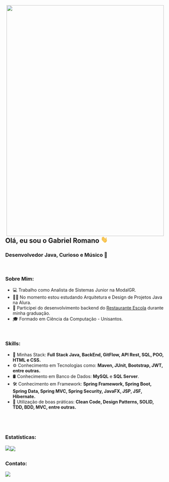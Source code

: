 <img align="right" width="500" height="735" right="0px" src="https://i.imgur.com/t1NicXz.png">


<h2 align = "left"> Olá, eu sou o Gabriel Romano <img src="wave.gif" alt="Wave Emoji"  width="22.5px" /> </h2> 

### Desenvolvedor Java, Curioso e Músico 🎸

<br>

### Sobre Mim:

<p align="left" margin-left="10px"> 

- 💻 Trabalho como Analista de Sistemas Junior na ModalGR.
- 👨‍💻 No momento estou estudando Arquitetura e Design de Projetos Java na Alura.
- 📘 Participei do desenvolvimento backend do [Restaurante Escola](https://github.com/Restaurante-Escola) durante minha graduação.
- 🎓 Formado em Ciência da Computação - Unisantos.


<br>

### Skills:

<p align="left" margin-left="10px">
  
- 🧩 Minhas Stack: <strong> Full Stack Java, BackEnd, GitFlow, API Rest, SQL, POO, HTML e CSS.</strong> <br>
- ⚙ Conhecimento em Tecnologias como: <strong> Maven, JUnit, Bootstrap, JWT, entre outras.</strong> <br>
- 🛢 Conhecimento em Banco de Dados: <strong>MySQL</strong> e <strong>SQL Server</strong>.<br>
- 🛠 Conhecimento em Framework: <strong> Spring Framework, Spring Boot, Spring Data, Spring MVC, Spring Security, JavaFX, JSP, JSF, Hibernate.</strong> <br>
- 🧩 Utilização de boas práticas: <strong>Clean Code, Design Patterns, SOLID, TDD, BDD, MVC, entre outras.</strong>
</p>

<br/>
<br/>

<h2 align = "left"> </h2> 


### Estatísticas:

<p align="left"> 
  <img align="left" src="https://github-readme-stats.vercel.app/api?username=GabrielRomanoo&show_icons=true&hide_border=true&count_private=true&include_all_commits=true&title_color=58aa6ff&icon_color=1f6feb&text_color=c3d1d9&bg_color=22272e" />
   <img align="center" src="https://github-readme-stats.vercel.app/api/top-langs/?username=GabrielRomanoo&show_icons=true&hide_border=true&count_private=true&include_all_commits=true&title_color=58aa6ff&icon_color=1f6feb&text_color=c3d1d9&bg_color=22272e&layout=compact" />
</p>


<h2 align = "left"> </h2> 


### Contato:

<p align="left">
  <a href="https://www.linkedin.com/in/gabriel-romano-pereira/" rel="nofollow">
    <img src="https://img.shields.io/badge/-Gabriel%20Romano-6633cc?style=flat-square&amp;logo=Linkedin&amp;logoColor=white&amp;link=https://www.linkedin.com/in/gabriel-romano-pereira/" style="max-width:100%;">
  </a>
</p>


